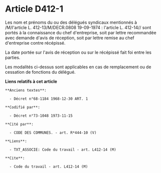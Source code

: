 # Article D412-1

Les nom et prénoms du ou des délégués syndicaux mentionnés à /M/l'article L. 412-13/M/DECR.0808 19-09-1974 : l'article L.
412-14// sont portés à la connaissance du chef d'entreprise, soit par lettre recommandée avec demande d'avis de réception,
soit par lettre remise au chef d'entreprise contre récépissé.

La date portée sur l'avis de réception ou sur le récépissé fait foi entre les parties.

Les modalités ci-dessus sont applicables en cas de remplacement ou de cessation de fonctions du délégué.

**Liens relatifs à cet article**

	**Anciens textes**:

	  - Décret n°68-1184 1968-12-30 ART. 1

	**Codifié par**:

	  - Décret n°73-1048 1973-11-15

	**Cité par**:

	  - CODE DES COMMUNES. - art. R*444-10 (V)

	**Liens**:

	  - TXT_ASSOCIE: Code du travail - art. L412-14 (M)

	**Cite**:

	  - Code du travail - art. L412-14 (M)
